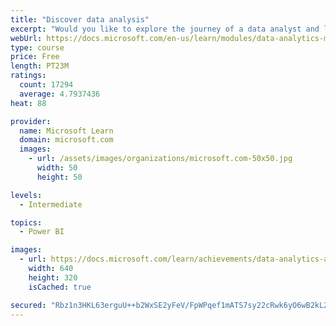 ```yaml
---
title: "Discover data analysis"
excerpt: "Would you like to explore the journey of a data analyst and learn how a data analyst tells a story with data? In this module, you will explore the different roles in data and learn the different tasks of a data analyst."
webUrl: https://docs.microsoft.com/en-us/learn/modules/data-analytics-microsoft/
type: course
price: Free
length: PT23M
ratings:
  count: 17294
  average: 4.7937436
heat: 88

provider:
  name: Microsoft Learn
  domain: microsoft.com
  images:
    - url: /assets/images/organizations/microsoft.com-50x50.jpg
      width: 50
      height: 50

levels:
  - Intermediate

topics:
  - Power BI

images:
  - url: https://docs.microsoft.com/learn/achievements/data-analytics-and-microsoft-social.png
    width: 640
    height: 320
    isCached: true

secured: "Rbz1n3HKL63erguU++b2WxSE2yFeV/FpWPqef1mATS7sy22cRwk6yO6wB2kL2/LnWz0zJF9EuEuagPqDb8s2nHLzHIry643l0dxoWGy62lsaAn34b3a2CJ1zeTNwYjedQhutp7cu3vfPBUBtQBjJ6UctM4HEk9FwqZssZlIzucZpWAnH59hXWBQBgOtAWdRwBxja4M0ul4582M9zWgNpPVS4654dG6RA5PkJ4cTB3RFok2K/XaVW5NbfPbjN3R3vaQzipoQM6a9wmAN8P/B1BDMMU7NEwF3dM6MQ5ZAjN5w//QCNElPzYmRJeKNSMVcfekl1x1puJLUtBd9A5OrM4UaG5mKr5sBrW3+qlP2m36rZNzh+goS6V4f+v5pPR/sZKEINQqur21vC+72MfBG2SjD+nicA3CoGSJYe0+P+nxZArESIRSALxL3EHsc8LQm7;MK9PJJIhOcPG9c60GsEhtw=="
---
```


